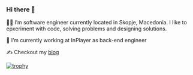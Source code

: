 ### Hi there 👋

👨‍💻 I’m software engineer currently located in Skopje, Macedonia. I like to epxeriment with code, solving problems and designing solutions.

🔭 I’m currently working at InPlayer as back-end engineer

✍️ Checkout my [blog](https://gudgl.netlify.app)

[![trophy](https://github-profile-trophy.vercel.app/?username=gudgl&theme=flat)](https://github.com/ryo-ma/github-profile-trophy)

<!--
**gudgl/gudgl** is a ✨ _special_ ✨ repository because its `README.md` (this file) appears on your GitHub profile.

Here are some ideas to get you started:

- 🔭 I’m currently working at InPlayer as back-end engineer
- 🌱 I’m currently learning ...
- 👯 I’m looking to collaborate on ...
- 🤔 I’m looking for help with ...
- 💬 Ask me about ...
- 📫 How to reach me: ...
- 😄 Pronouns: ...
- ⚡ Fun fact: ...
-->
